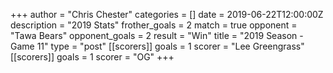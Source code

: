 +++
author = "Chris Chester"
categories = []
date = 2019-06-22T12:00:00Z
description = "2019 Stats"
frother_goals = 2
match = true
opponent = "Tawa Bears"
opponent_goals = 2
result = "Win"
title = "2019 Season - Game 11"
type = "post"
[[scorers]]
goals = 1
scorer = "Lee Greengrass"
[[scorers]]
goals = 1
scorer = "OG"
+++